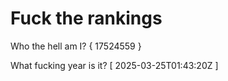 # Fuck the rankings

Who the hell am I?
{ 17524559 }

What fucking year is it?
[ 2025-03-25T01:43:20Z ]
